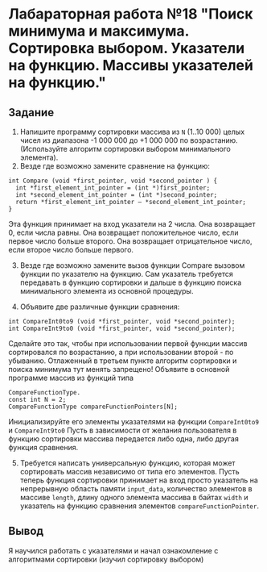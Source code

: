 # Лабараторная работа №18 "Поиск минимума и максимума. Сортировка выбором. Указатели на функцию. Массивы указателей на функцию." 

## Задание 
1. Напишите программу сортировки массива из `N` (1..10 000) целых чисел из
диапазона -1 000 000 до +1 000 000 по возрастанию. (Используйте
алгоритм сортировки выбором минимального элемента).
2. Везде где возможно замените сравнение на функцию:
```
int Compare (void *first_pointer, void *second_pointer ) {
  int *first_element_int_pointer = (int *)first_pointer;
  int *second_element_int_pointer = (int *)second_pointer;
  return *first_element_int_pointer – *second_element_int_pointer;
}
```
Эта функция принимает на вход указатели на 2 числа.
Она возвращает 0, если числа равны.
Она возвращает положительное число, если первое число больше
второго.
Она возвращает отрицательное число, если второе число больше
первого.

3) Везде где возможно замените вызов функции Compare вызовом
функции по указателю на функцию.
Сам указатель требуется передавать в функцию сортировки и
дальше в функцию поиска минимального элемента из основной
процедуры.

4) Объявите две различные функции сравнения:
```
int CompareInt0to9 (void *first_pointer, void *second_pointer);
int CompareInt9to0 (void *first_pointer, void *second_pointer);
```
Сделайте это так, чтобы при использовании первой функции массив
сортировался по возрастанию, а при использовании второй - по
убыванию. Отлаженный в третьем пункте алгоритм сортировки и
поиска минимума тут менять запрещено!
Объявите в основной программе массив из функций типа
```
CompareFunctionType.
const int N = 2;
CompareFunctionType compareFunctionPointers[N];
```
Инициализируйте его элементы указателями на функции
`CompareInt0to9` и `CompareInt9to0`
Пусть в зависимости от желания пользователя в функцию
сортировки массива передается либо одна, либо другая функция
сравнения.

5) Требуется написать универсальную функцию, которая может
сортировать массив независимо от типа его элементов.
Пусть теперь функция сортировки принимает на вход просто
указатель на непрерывную область памяти `input_data`, количество
элементов в массиве `length`, длину одного элемента массива в
байтах `width` и указатель на функцию сравнения элементов
`compareFunctionPointer`.


## Вывод
Я научился работать с указателями и начал ознакомление с алгоритмами сортировки (изучил сортировку выбором)
